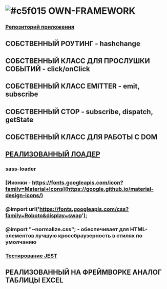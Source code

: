# ![#c5f015](https://placehold.it/15/c5f015/000000?text='') OWN-FRAMEWORK
### [Репозиторий приложения](https://github.com/kurguzoffvlad/OWN-FRAMEWORK.git)

## СОБСТВЕННЫЙ РОУТИНГ - hashchange
## СОБСТВЕННЫЙ КЛАСС ДЛЯ ПРОСЛУШКИ СОБЫТИЙ - click/onClick
## СОБСТВЕННЫЙ КЛАСС EMITTER - emit, subscribe
## СОБСТВЕННЫЙ СТОР - subscribe, dispatch, getState
## СОБСТВЕННЫЙ КЛАСС ДЛЯ РАБОТЫ С DOM
## [РЕАЛИЗОВАННЫЙ ЛОАДЕР](https://loading.io/css/)

### sass-loader
### [Иконки - https://fonts.googleapis.com/icon?family=Material+Icons](https://google.github.io/material-design-icons/)
### @import url('https://fonts.googleapis.com/css?family=Roboto&display=swap');
### @import "~normalize.css"; - обеспечивает для HTML-элементов лучшую кроссбраузерность в стилях по умолчанию

### [Тестирование JEST](https://jestjs.io/ru/)

## РЕАЛИЗОВАННЫЙ НА ФРЕЙМВОРКЕ АНАЛОГ ТАБЛИЦЫ EXCEL
